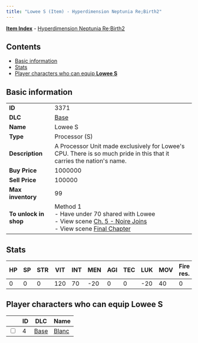 ```yaml
---
title: "Lowee S (Item) - Hyperdimension Neptunia Re;Birth2"
---
```


[**Item Index**](/neptunia/rb2/item/index.html) - [Hyperdimension Neptunia Re;Birth2](/neptunia/rb2)

## Contents

- [Basic information](#basic-information)
- [Stats](#stats)
- [Player characters who can equip **Lowee S**](#player-characters-who-can-equip-lowee-s)

## Basic information

|   |   |
| -- | -- |
| **ID** | 3371 |
| **DLC** | [Base](/neptunia/rb2/dlc/0-base.html) |
| **Name** | Lowee S |
| **Type** | Processor (S) |
| **Description** | A Processor Unit made exclusively for Lowee's CPU. There is so much pride in this that it carries the nation's name. |
| **Buy Price** | 1000000 |
| **Sell Price** | 100000 |
| **Max inventory** | 99 |
| **To unlock in shop** | Method 1<br />- Have under 70 shared with Lowee<br />- View scene [Ch. 5 - Noire Joins](/neptunia/rb2/scene/0-377-ch-5-noire-joins.html)<br />- View scene [Final Chapter](/neptunia/rb2/scene/0-467-final-chapter.html) |

## Stats

| HP | SP | STR | VIT | INT | MEN | AGI | TEC | LUK | MOV | Fire res. | Ice res. | Wind res. | Lightning res. |
| -- | -- | --- | --- | --- | --- | --- | --- | --- | --- | --------- | -------- | --------- | -------------- |
| 0 | 0 | 0 | 120 | 70 | -20 | 0 | 0 | -20 | 40 | 0 | 5 | 0 | 0 |

## Player characters who can equip **Lowee S**

|    | ID | DLC | Name |
| -- | -- | --- | ---- |
| <input type="checkbox" id="rb2-player-0-4" class="trackbox" /> | 4 | [Base](/neptunia/rb2/dlc/0-base.html) | [Blanc](/neptunia/rb2/player/0-4-blanc.html) |